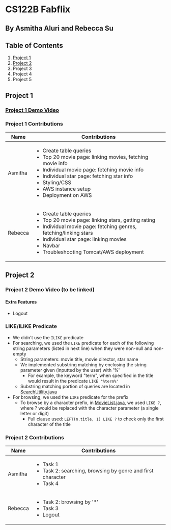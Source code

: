 # CS122B Fabflix
## By Asmitha Aluri and Rebecca Su

## Table of Contents
1. [Project 1](#Project-1)
2. [Project 2](#Project-2)
3. Project 3
4. Project 4
5. Project 5

## Project 1
### [Project 1 Demo Video](https://drive.google.com/file/d/1rMphVmC_LnNFGCZipHyd4ApsRIuF9lG_/view?usp=sharing)
### Project 1 Contributions
|Name|Contributions|
|---|------------|
|Asmitha|<ul><li>Create table queries</li><li>Top 20 movie page: linking movies, fetching movie info</li><li>Individual movie page: fetching movie info</li><li>Individual star page: fetching star info</li><li>Styling/CSS</li><li>AWS instance setup</li><li>Deployment on AWS</li></ul>|
|Rebecca|<ul><li>Create table queries</li><li>Top 20 movie page: linking stars, getting rating</li><li>Individual movie page: fetching genres, fetching/linking stars</li><li>Individual star page: linking movies</li><li>Navbar</li><li>Troubleshooting Tomcat/AWS deployment</li></ul>|

## Project 2
### Project 2 Demo Video (to be linked)
#### Extra Features
- Logout

### LIKE/ILIKE Predicate
- We didn't use the `ILIKE` predicate
- For searching, we used the `LIKE` predicate for each of the following string parameters (listed in next line) when they were non-null and non-empty
   - String parameters: movie title, movie director, star name
   - We implemented substring matching by enclosing the string parameter given (inputted by the user) with '%'
      - For example, the keyword "term", when specified in the title would result in the predicate `LIKE '%term%'` 
   - Substring matching portion of queries are located in [SearchUtility.java](https://github.com/uci-jherold2-2025spring-cs122b/2025-spring-cs-122b-aa-rs/blob/main/src/SearchUtility.java)
- For browsing, we used the `LIKE` predicate for the prefix
   - To browse by a character prefix, in [MovieList.java](https://github.com/uci-jherold2-2025spring-cs122b/2025-spring-cs-122b-aa-rs/blob/09da8cb8b2425b74198b817f802ecddd13cdfb61/src/MovieListServlet.java#L107), we used `LIKE ?`, where ? would be replaced with the character parameter (a single letter or digit)
      - Full clause used: `LEFT(m.title, 1) LIKE ?` to check only the first character of the title
     
### Project 2 Contributions
|Name|Contributions|
|---|------------|
|Asmitha|<ul><li>Task 1</li><li>Task 2: searching, browsing by genre and first character</li><li>Task 4</li></ul>|
|Rebecca|<ul><li>Task 2: browsing by '*'</li><li>Task 3</li><li>Logout</li></ul>|
